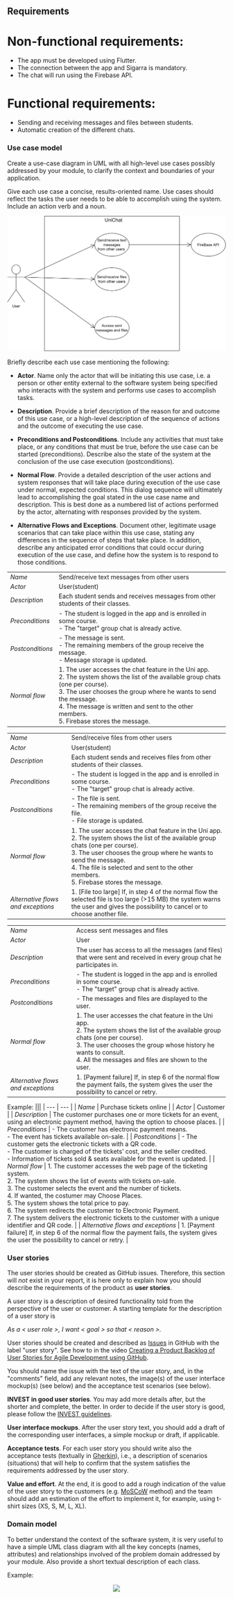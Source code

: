
## Requirements

# Non-functional requirements:
- The app must be developed using Flutter.
- The connection between the app and Sigarra is mandatory.
- The chat will run using the Firebase API.

# Functional requirements:
- Sending and receiving messages and files between students.
- Automatic creation of the different chats.
### Use case model 

Create a use-case diagram in UML with all high-level use cases possibly addressed by your module, to clarify the context and boundaries of your application.

Give each use case a concise, results-oriented name. Use cases should reflect the tasks the user needs to be able to accomplish using the system. Include an action verb and a noun. 

![UseCaseDiagram](./UseCaseDiagram.png)


Briefly describe each use case mentioning the following:

* **Actor**. Name only the actor that will be initiating this use case, i.e. a person or other entity external to the software system being specified who interacts with the system and performs use cases to accomplish tasks. 
* **Description**. Provide a brief description of the reason for and outcome of this use case, or a high-level description of the sequence of actions and the outcome of executing the use case. 
* **Preconditions and Postconditions**. Include any activities that must take place, or any conditions that must be true, before the use case can be started (preconditions). Describe also the state of the system at the conclusion of the use case execution (postconditions). 

* **Normal Flow**. Provide a detailed description of the user actions and system responses that will take place during execution of the use case under normal, expected conditions. This dialog sequence will ultimately lead to accomplishing the goal stated in the use case name and description. This is best done as a numbered list of actions performed by the actor, alternating with responses provided by the system. 
* **Alternative Flows and Exceptions**. Document other, legitimate usage scenarios that can take place within this use case, stating any differences in the sequence of steps that take place. In addition, describe any anticipated error conditions that could occur during execution of the use case, and define how the system is to respond to those conditions. 

|||
| --- | --- |
| *Name* | Send/receive text messages from other users |
| *Actor* |  User(student) | 
| *Description* | Each student sends and receives messages from other students of their classes. |
| *Preconditions* | - The student is logged in the app and is enrolled in some course. <br> - The "target" group chat is already active.|
| *Postconditions* | - The message is sent. <br> - The remaining members of the group receive the message. <br> - Message storage is updated. |
| *Normal flow* | 1. The user accesses the chat feature in the Uni app.<br> 2. The system shows the list of the available group chats (one per course).<br> 3. The user chooses the group where he wants to send the message. <br> 4. The message is written and sent to the other members. <br> 5. Firebase stores the message.

|||
| --- | --- |
| *Name* | Send/receive files from other users |
| *Actor* |  User(student) | 
| *Description* | Each student sends and receives files from other students of their classes. |
| *Preconditions* | - The student is logged in the app and is enrolled in some course. <br> - The "target" group chat is already active.|
| *Postconditions* | - The file is sent. <br> - The remaining members of the group receive the file. <br> - File storage is updated. |
| *Normal flow* | 1. The user accesses the chat feature in the Uni app.<br> 2. The system shows the list of the available group chats (one per course).<br> 3. The user chooses the group where he wants to send the message. <br> 4. The file is selected and sent to the other members. <br> 5. Firebase stores the message.
| *Alternative flows and exceptions* | 1. [File too large] If, in step 4 of the normal flow the selected file is too large (>15 MB) the system warns the user and gives the possibility to cancel or to choose another file. |


|||
| --- | --- |
| *Name* | Access sent messages and files |
| *Actor* |  User | 
| *Description* | The user has access to all the messages (and files) that were sent and received in every group chat he participates in. |
| *Preconditions* | - The student is logged in the app and is enrolled in some course. <br> - The "target" group chat is already active.|
| *Postconditions* | -  The messages and files are displayed to the user.|
| *Normal flow* | 1. The user accesses the chat feature in the Uni app.<br> 2. The system shows the list of the available group chats (one per course).<br> 3. The user chooses the group whose history he wants to consult. <br> 4. All the messages and files are shown to the user.
| *Alternative flows and exceptions* | 1. [Payment failure] If, in step 6 of the normal flow the payment fails, the system gives the user the possibility to cancel or retry. |

Example:
|||
| --- | --- |
| *Name* | Purchase tickets online |
| *Actor* |  Customer | 
| *Description* | The customer purchases one or more tickets for an event, using an electronic payment method, having the option to choose places. |
| *Preconditions* | - The customer has electronic payment means. <br> - The event has tickets available on-sale. |
| *Postconditions* | - The customer gets the electronic tickets with a QR code. <br> - The customer is charged of the tickets’ cost, and the seller credited. <br> - Information of tickets sold & seats available for the event is updated. |
| *Normal flow* | 1. The customer accesses the web page of the ticketing system.<br> 2. The system shows the list of events with tickets on-sale.<br> 3. The customer selects the event and the number of tickets.<br> 4. If wanted, the costumer may Choose Places.<br> 5. The system shows the total price to pay.<br> 6. The system redirects the customer to Electronic Payment.<br> 7. The system delivers the electronic tickets to the customer with a unique identifier and QR code. |
| *Alternative flows and exceptions* | 1. [Payment failure] If, in step 6 of the normal flow the payment fails, the system gives the user the possibility to cancel or retry. |

### User stories
The user stories should be created as GitHub issues. Therefore, this section will *not* exist in your report, it is here only to explain how you should describe the requirements of the product as **user stories**. 

A user story is a description of desired functionality told from the perspective of the user or customer. A starting template for the description of a user story is 

*As a < user role >, I want < goal > so that < reason >.*

User stories should be created and described as [Issues](https://github.com/LEIC-ES-2021-22/templates/issues) in GitHub with the label "user story". See how to in the video [Creating a Product Backlog of User Stories for Agile Development using GitHub](https://www.youtube.com/watch?v=m8ZxTHSKSKE).

You should name the issue with the text of the user story, and, in the "comments" field, add any relevant notes, the image(s) of the user interface mockup(s) (see below) and the acceptance test scenarios (see below). 

**INVEST in good user stories**. 
You may add more details after, but the shorter and complete, the better. In order to decide if the user story is good, please follow the [INVEST guidelines](https://xp123.com/articles/invest-in-good-stories-and-smart-tasks/).

**User interface mockups**.
After the user story text, you should add a draft of the corresponding user interfaces, a simple mockup or draft, if applicable.

**Acceptance tests**.
For each user story you should write also the acceptance tests (textually in [Gherkin](https://cucumber.io/docs/gherkin/reference/)), i.e., a description of scenarios (situations) that will help to confirm that the system satisfies the requirements addressed by the user story.

**Value and effort**.
At the end, it is good to add a rough indication of the value of the user story to the customers (e.g. [MoSCoW](https://en.wikipedia.org/wiki/MoSCoW_method) method) and the team should add an estimation of the effort to implement it, for example, using t-shirt sizes (XS, S, M, L, XL).



### Domain model

To better understand the context of the software system, it is very useful to have a simple UML class diagram with all the key concepts (names, attributes) and relationships involved of the problem domain addressed by your module. 
Also provide a short textual description of each class. 

Example:
 <p align="center" justify="center">
  <img src="https://github.com/LEIC-ES-2021-22/templates/blob/main/images/DomainModel.png"/>
</p>
